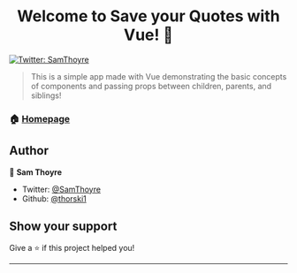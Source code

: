 <h1 align="center">Welcome to Save your Quotes with Vue! 👋</h1>
<p>
  <a href="https://twitter.com/SamThoyre">
    <img alt="Twitter: SamThoyre" src="https://img.shields.io/twitter/follow/SamThoyre.svg?style=social" target="_blank" />
  </a>
</p>

> This is a simple app made with Vue demonstrating the basic concepts of components and passing props between children, parents, and siblings!

### 🏠 [Homepage](https://save-your-quotes.netlify.com)

## Author

👤 **Sam Thoyre**

* Twitter: [@SamThoyre](https://twitter.com/SamThoyre)
* Github: [@thorski1](https://github.com/thorski1)

## Show your support

Give a ⭐️ if this project helped you!

***
